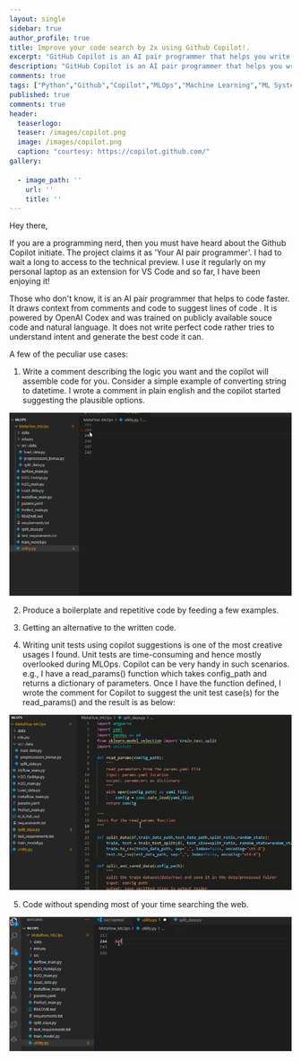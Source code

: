 ```yaml
---
layout: single
sidebar: true
author_profile: true
title: Improve your code search by 2x using Github Copilot!.
excerpt: "GitHub Copilot is an AI pair programmer that helps you write code faster and with less work."
description: "GitHub Copilot is an AI pair programmer that helps you write code faster and with less work. GitHub Copilot is an artificial intelligence tool developed by GitHub and OpenAI to assist users by autocompleting code"
comments: true
tags: ["Python","Github","Copilot","MLOps","Machine Learning","ML System Design"]
published: true
comments: true
header:
  teaserlogo:
  teaser: /images/copilot.png
  image: /images/copilot.png
  caption: "courtesy: https://copilot.github.com/"
gallery:

  - image_path: ''
    url: ''
    title: ''
---
```

Hey there,

If you are a programming nerd, then you must have heard about the Github Copilot initiate. The project claims it as 'Your AI pair programmer'. 
I had to wait a long to  access to the technical preview. I use it regularly on my personal laptop as an extension for VS Code and so far, I have been enjoying it!

Those who don't know, it is an AI pair programmer that helps to code faster. It draws context from comments and code to suggest lines of code . It is powered by OpenAI Codex and was trained on publicly available souce code and natural language. It does not write perfect code rather tries to understand intent and generate the best code it can. 

A few of the peculiar use cases:

1. Write a comment describing the logic you want and the copilot will assemble code for you. Consider a simple example of converting string to datetime. I wrote a comment in plain english and the copilot started suggesting the plausible options.

<p align="center">
  <img src="https://raw.githubusercontent.com/ashishtele/ashishtele.github.io/master/images/copilot1.gif" width=750>
</p>

2. Produce a boilerplate and repetitive code by feeding a few examples.

3. Getting an alternative to the written code.

4. Writing unit tests using copilot suggestions is one of the most creative usages I found. Unit tests are time-consuming and hence mostly overlooked during MLOps. Copilot can be very handy in such scenarios. e.g., I have a read_params() function which takes config_path and returns a dictionary of parameters. Once I have the function defined, I wrote the comment for Copilot to suggest the unit test case(s) for the read_params() and the result is as below:

<p align="center">
  <img src="https://raw.githubusercontent.com/ashishtele/ashishtele.github.io/master/images/tests.gif" width=750>
</p>

5. Code without spending most of your time searching the web.

<p align="center">
  <img src="https://raw.githubusercontent.com/ashishtele/ashishtele.github.io/master/images/dis_plot.gif" width=750>
</p>
